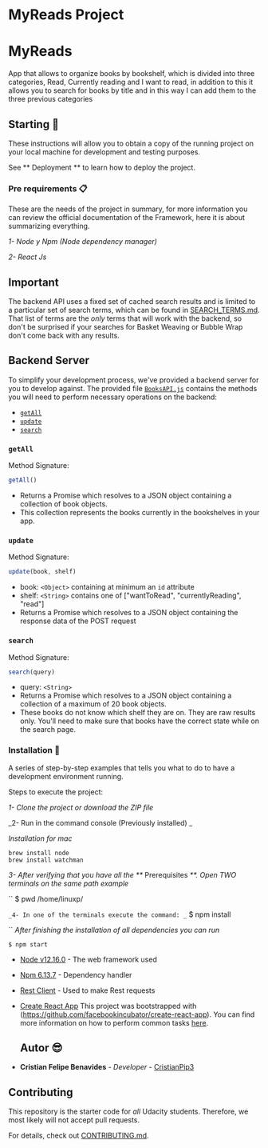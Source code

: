 # MyReads Project

# MyReads

App that allows to organize books by bookshelf, which is divided into three categories, Read, Currently reading and I want to read, in addition to this it allows you to search for books by title and in this way I can add them to the three previous categories

## Starting :rocket:

These instructions will allow you to obtain a copy of the running project on your local machine for development and testing purposes.

See ** Deployment ** to learn how to deploy the project.

### Pre requirements 📋

These are the needs of the project in summary, for more information you can review the official documentation of the Framework, here it is about summarizing everything.

_1- Node y Npm (Node dependency manager)_

_2- React Js_

## Important

The backend API uses a fixed set of cached search results and is limited to a particular set of search terms, which can be found in [SEARCH_TERMS.md](SEARCH_TERMS.md). That list of terms are the _only_ terms that will work with the backend, so don't be surprised if your searches for Basket Weaving or Bubble Wrap don't come back with any results.

## Backend Server

To simplify your development process, we've provided a backend server for you to develop against. The provided file [`BooksAPI.js`](src/BooksAPI.js) contains the methods you will need to perform necessary operations on the backend:

-   [`getAll`](#getall)
-   [`update`](#update)
-   [`search`](#search)

### `getAll`

Method Signature:

```js
getAll()
```

-   Returns a Promise which resolves to a JSON object containing a collection of book objects.
-   This collection represents the books currently in the bookshelves in your app.

### `update`

Method Signature:

```js
update(book, shelf)
```

-   book: `<Object>` containing at minimum an `id` attribute
-   shelf: `<String>` contains one of ["wantToRead", "currentlyReading", "read"]  
-   Returns a Promise which resolves to a JSON object containing the response data of the POST request

### `search`

Method Signature:

```js
search(query)
```

-   query: `<String>`
-   Returns a Promise which resolves to a JSON object containing a collection of a maximum of 20 book objects.
-   These books do not know which shelf they are on. They are raw results only. You'll need to make sure that books have the correct state while on the search page.

### Installation 🔧

A series of step-by-step examples that tells you what to do to have a development environment running.

Steps to execute the project:

_1- Clone the project or download the ZIP file_

_2- Run in the command console (Previously installed) _

_Installation for mac_

    brew install node
    brew install watchman

_3- After verifying that you have all the \*\*_ Prerequisites _\*\*.
Open TWO terminals on the same path example_

``
$ pwd
/home/linuxp/

`_4- In one of the terminals execute the command: _`
$ npm install

``
_After finishing the installation of all dependencies you can run_

`$ npm start`

-   [Node v12.16.0](https://nodejs.org/en/) - The web framework used
-   [Npm 6.13.7](https://www.npmjs.com/) - Dependency handler
-   [Rest Client](https://www.getpostman.com/) - Used to make Rest requests
-   [Create React App](https://github.com/facebookincubator/create-react-app) This project was bootstrapped with (<https://github.com/facebookincubator/create-react-app>). You can find more information on how to perform common tasks [here](https://github.com/facebookincubator/create-react-app/blob/master/packages/react-scripts/template/README.md).

    ## Autor :sunglasses:

-   **Cristian Felipe Benavides** - _Developer_ - [CristianPip3](https://github.com/CristianPip3)

## Contributing

This repository is the starter code for _all_ Udacity students. Therefore, we most likely will not accept pull requests.

For details, check out [CONTRIBUTING.md](CONTRIBUTING.md).
